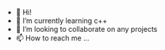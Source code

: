 - 👋 Hi!
- 🌱 I’m currently learning c++
- 💞️ I’m looking to collaborate on any projects 
- 📫 How to reach me ...

<!---
komilacyber/komilacyber is a ✨ special ✨ repository because its `README.md` (this file) appears on your GitHub profile.
You can click the Preview link to take a look at your changes.
--->
